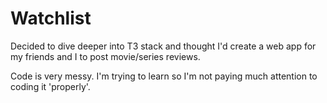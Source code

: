 # Watchlist

Decided to dive deeper into T3 stack and thought I'd create a web app for my friends and I to post movie/series reviews.

Code is very messy. I'm trying to learn so I'm not paying much attention to coding it 'properly'.
